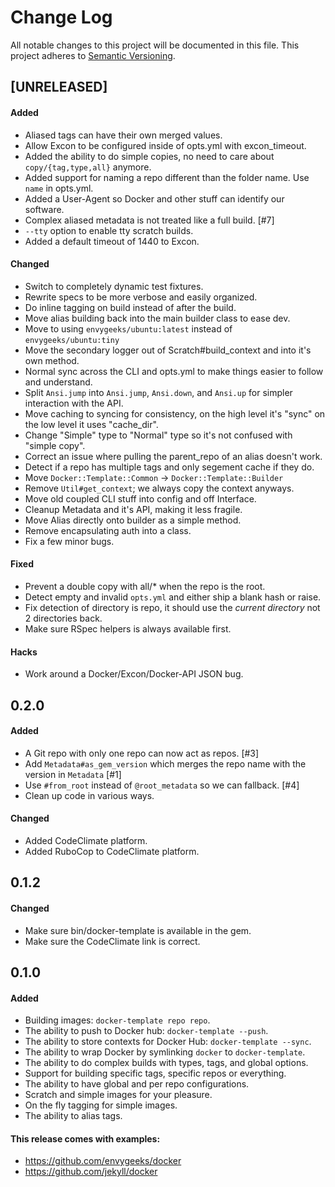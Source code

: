 # Change Log

All notable changes to this project will be documented in this file. This
project adheres to [Semantic Versioning](http://semver.org/).

## [UNRELEASED]
#### Added
- Aliased tags can have their own merged values.
- Allow Excon to be configured inside of opts.yml with excon_timeout.
- Added the ability to do simple copies, no need to care about `copy/{tag,type,all}` anymore.
- Added support for naming a repo different than the folder name.  Use `name` in opts.yml.
- Added a User-Agent so Docker and other stuff can identify our software.
- Complex aliased metadata is not treated like a full build. [#7]
- `--tty` option to enable tty scratch builds.
- Added a default timeout of 1440 to Excon.

#### Changed
- Switch to completely dynamic test fixtures.
- Rewrite specs to be more verbose and easily organized.
- Do inline tagging on build instead of after the build.
- Move alias building back into the main builder class to ease dev.
- Move to using `envygeeks/ubuntu:latest` instead of `envygeeks/ubuntu:tiny`
- Move the secondary logger out of Scratch#build_context and into it's own method.
- Normal sync across the CLI and opts.yml to make things easier to follow and understand.
- Split `Ansi.jump` into `Ansi.jump`, `Ansi.down`, and `Ansi.up` for simpler interaction with the API.
- Move caching to syncing for consistency, on the high level it's "sync" on the low level it uses "cache_dir".
- Change "Simple" type to "Normal" type so it's not confused with "simple copy".
- Correct an issue where pulling the parent_repo of an alias doesn't work.
- Detect if a repo has multiple tags and only segement cache if they do.
- Move `Docker::Template::Common` -> `Docker::Template::Builder`
- Remove `Util#get_context`; we always copy the context anyways.
- Move old coupled CLI stuff into config and off Interface.
- Cleanup Metadata and it's API, making it less fragile.
- Move Alias directly onto builder as a simple method.
- Remove encapsulating auth into a class.
- Fix a few minor bugs.

#### Fixed
- Prevent a double copy with all/* when the repo is the root.
- Detect empty and invalid `opts.yml` and either ship a blank hash or raise.
- Fix detection of directory is repo, it should use the *current directory* not 2 directories back.
- Make sure RSpec helpers is always available first.

#### Hacks
- Work around a Docker/Excon/Docker-API JSON bug.

## 0.2.0
#### Added
- A Git repo with only one repo can now act as repos. [#3]
- Add `Metadata#as_gem_version` which merges the repo name with the version in `Metadata` [#1]
- Use `#from_root` instead of `@root_metadata` so we can fallback. [#4]
- Clean up code in various ways.

#### Changed
- Added CodeClimate platform.
- Added RuboCop to CodeClimate platform.

## 0.1.2
#### Changed
- Make sure bin/docker-template is available in the gem.
- Make sure the CodeClimate link is correct.

## 0.1.0
#### Added
- Building images: `docker-template repo repo`.
- The ability to push to Docker hub: `docker-template --push`.
- The ability to store contexts for Docker Hub: `docker-template --sync`.
- The ability to wrap Docker by symlinking `docker` to `docker-template`.
- The ability to do complex builds with types, tags, and global options.
- Support for building specific tags, specific repos or everything.
- The ability to have global and per repo configurations.
- Scratch and simple images for your pleasure.
- On the fly tagging for simple images.
- The ability to alias tags.

#### This release comes with examples:
- https://github.com/envygeeks/docker
- https://github.com/jekyll/docker
